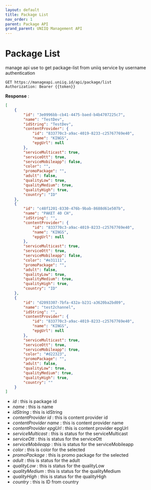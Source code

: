 ```yaml
---
layout: default
title: Package List
nav_order: 1
parent: Package API
grand_parent: UNIIQ Management API
---
```


# Package List

manage api use to get package-list from uniiq service by username authentication

```
GET https://manageapi.uniiq.id/api/package/list
Authorization: Bearer {{token}}
```

**Response** :
```json
[
    {
        "id": "3e0996bb-cb41-4475-baed-b4b4707225c7",
        "name": "TestDev",
        "idString": "TestDev",
        "contentProvider": {
            "id": "833770c3-a9ac-4019-8233-c25767769e40",
            "name": "KINGS",
            "epgUrl": null
        },
        "serviceMulticast": true,
        "serviceOtt": true,
        "serviceMobileapp": false,
        "color": "",
        "promoPackage": "",
        "adult": false,
        "qualityLow": true,
        "qualityMedium": true,
        "qualityHigh": true,
        "country": "ID"
    },
    {
        "id": "c48f1201-8330-476b-9bab-8688d61e507b",
        "name": "PAKET 40 CH",
        "idString": "",
        "contentProvider": {
            "id": "833770c3-a9ac-4019-8233-c25767769e40",
            "name": "KINGS",
            "epgUrl": null
        },
        "serviceMulticast": true,
        "serviceOtt": true,
        "serviceMobileapp": false,
        "color": "#e31111",
        "promoPackage": "",
        "adult": false,
        "qualityLow": true,
        "qualityMedium": true,
        "qualityHigh": true,
        "country": "ID"
    },
    {
        "id": "d2093307-7bfa-432a-b231-a3620ba2bd09",
        "name": "test2channel",
        "idString": "",
        "contentProvider": {
            "id": "833770c3-a9ac-4019-8233-c25767769e40",
            "name": "KINGS",
            "epgUrl": null
        },
        "serviceMulticast": true,
        "serviceOtt": true,
        "serviceMobileapp": true,
        "color": "#d22323",
        "promoPackage": "",
        "adult": false,
        "qualityLow": true,
        "qualityMedium": true,
        "qualityHigh": true,
        "country": ""
    }
]
```
- *id* : this is package id
- *name* : this is name
- *idString* : this is idString
- *contentProvider id* : this is content provider id
- *contentProvider name* : this is content provider name
- *contentProvider epgUrl* : this is content provider epgUrl
- *serviceMulticast* : this is status for the serviceMulticast
- *serviceOtt* : this is status for the serviceOtt
- *serviceMobileapp* : this is status for the serviceMobileapp
- *color* : this is color for the selected
- *promoPackage* : this is promo package for the selected
- *adult* : this is status for the adult
- *qualityLow* : this is status for the qualityLow
- *qualityMedium* : this is status for the qualityMedium
- *qualityHigh* : this is status for the qualityHigh
- *country* : this is ID from country